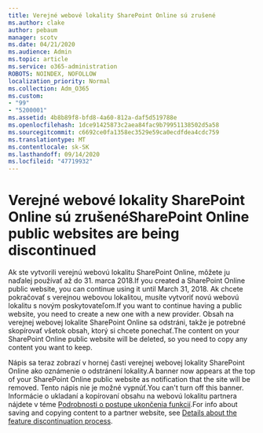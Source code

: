 ```yaml
---
title: Verejné webové lokality SharePoint Online sú zrušené
ms.author: clake
author: pebaum
manager: scotv
ms.date: 04/21/2020
ms.audience: Admin
ms.topic: article
ms.service: o365-administration
ROBOTS: NOINDEX, NOFOLLOW
localization_priority: Normal
ms.collection: Adm_O365
ms.custom:
- "99"
- "5200001"
ms.assetid: 4b8b89f8-bfd8-4a60-812a-daf5d519788e
ms.openlocfilehash: 1dce91425873c2aea84fac9b79951138502d5a58
ms.sourcegitcommit: c6692ce0fa1358ec3529e59ca0ecdfdea4cdc759
ms.translationtype: MT
ms.contentlocale: sk-SK
ms.lasthandoff: 09/14/2020
ms.locfileid: "47719932"
---
```

# <a name="sharepoint-online-public-websites-are-being-discontinued"></a><span data-ttu-id="7456d-102">Verejné webové lokality SharePoint Online sú zrušené</span><span class="sxs-lookup"><span data-stu-id="7456d-102">SharePoint Online public websites are being discontinued</span></span>

<span data-ttu-id="7456d-103">Ak ste vytvorili verejnú webovú lokalitu SharePoint Online, môžete ju naďalej používať až do 31. marca 2018.</span><span class="sxs-lookup"><span data-stu-id="7456d-103">If you created a SharePoint Online public website, you can continue using it until March 31, 2018.</span></span> <span data-ttu-id="7456d-104">Ak chcete pokračovať s verejnou webovou lokalitou, musíte vytvoriť novú webovú lokalitu s novým poskytovateľom.</span><span class="sxs-lookup"><span data-stu-id="7456d-104">If you want to continue having a public website, you need to create a new one with a new provider.</span></span> <span data-ttu-id="7456d-105">Obsah na verejnej webovej lokalite SharePoint Online sa odstráni, takže je potrebné skopírovať všetok obsah, ktorý si chcete ponechať.</span><span class="sxs-lookup"><span data-stu-id="7456d-105">The content on your SharePoint Online public website will be deleted, so you need to copy any content you want to keep.</span></span>
  
<span data-ttu-id="7456d-106">Nápis sa teraz zobrazí v hornej časti verejnej webovej lokality SharePoint Online ako oznámenie o odstránení lokality.</span><span class="sxs-lookup"><span data-stu-id="7456d-106">A banner now appears at the top of your SharePoint Online public website as notification that the site will be removed.</span></span> <span data-ttu-id="7456d-107">Tento nápis nie je možné vypnúť.</span><span class="sxs-lookup"><span data-stu-id="7456d-107">You can't turn off this banner.</span></span> <span data-ttu-id="7456d-108">Informácie o ukladaní a kopírovaní obsahu na webovú lokalitu partnera nájdete v téme [Podrobnosti o postupe ukončenia funkcií](https://go.microsoft.com/fwlink/?linkid=866980).</span><span class="sxs-lookup"><span data-stu-id="7456d-108">For info about saving and copying content to a partner website, see [Details about the feature discontinuation process](https://go.microsoft.com/fwlink/?linkid=866980).</span></span>
  